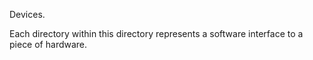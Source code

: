 Devices.

Each directory within this directory represents a software interface to a piece of hardware.
